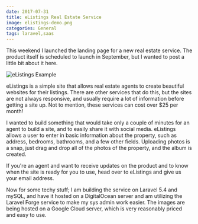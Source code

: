 ```yaml
---
date: 2017-07-31
title: eListings Real Estate Service
image: elistings-demo.png
categories: General
tags: laravel,saas
---
```

This weekend I launched the landing page for a new real estate service.  The product itself is scheduled to launch in September, but I wanted to post a little bit about it here.

![eListings Example](/assets/images/elistings-responsive.png)

eListings is a simple site that allows real estate agents to create beautiful websites for their listings. There are other services that do this, but the sites are not always responsive, and usually require a lot of information before getting a site up.  Not to mention, these services can cost over $25 per month!

I wanted to build something that would take only a couple of minutes for an agent to build a site, and to easily share it with social media.  eListings allows a user to enter in basic information about the property, such as address, bedrooms, bathrooms, and a few other fields.  Uploading photos is a snap, just drag and drop all of the photos of the property, and the album is created.

If you're an agent and want to receive updates on the product and to know when the site is ready for you to use, head over to eListings and give us your email address.

Now for some techy stuff; I am building the service on Laravel 5.4 and mySQL, and have it hosted on a DigitalOcean server and am utilizing the Laravel Forge service to make my sys admin work easier.  The images are being hosted on a Google Cloud server, which is very reasonably priced and easy to use.